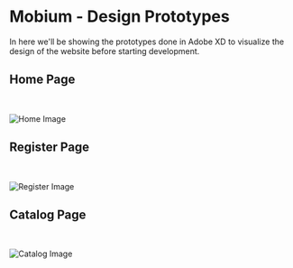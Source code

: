 # Mobium - Design Prototypes

In here we'll be showing the prototypes done in Adobe XD to visualize the design of the website before starting development.

## Home Page

&nbsp;

![Home Image](https://github.com/HenriqueMorata/grupo_6_Mobium/blob/main/Designs/Mobium%20-%20Home.png?raw=true)

## Register Page

&nbsp;

![Register Image](https://github.com/HenriqueMorata/grupo_6_Mobium/blob/main/Designs/Mobium%20-%20Register.png?raw=true)

## Catalog Page

&nbsp;

![Catalog Image](https://github.com/HenriqueMorata/grupo_6_Mobium/blob/main/Designs/Mobium%20-%20Catalog.png?raw=true)